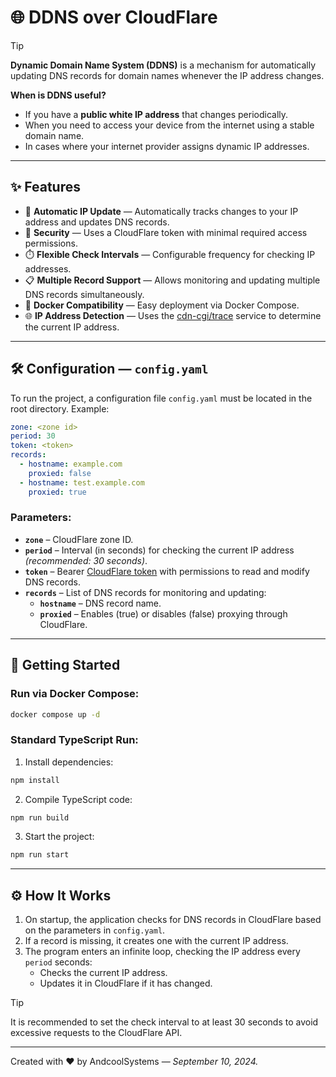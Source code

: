 # 🌐 DDNS over CloudFlare

> [!TIP]
> **Dynamic Domain Name System (DDNS)** is a mechanism for automatically updating DNS records for domain names whenever the IP address changes.

**When is DDNS useful?**

- If you have a **public white IP address** that changes periodically.
- When you need to access your device from the internet using a stable domain name.
- In cases where your internet provider assigns dynamic IP addresses.

---

## ✨ Features

- 📡 **Automatic IP Update** — Automatically tracks changes to your IP address and updates DNS records.
- 🔐 **Security** — Uses a CloudFlare token with minimal required access permissions.
- ⏱️ **Flexible Check Intervals** — Configurable frequency for checking IP addresses.
- 📋 **Multiple Record Support** — Allows monitoring and updating multiple DNS records simultaneously.
- 🐳 **Docker Compatibility** — Easy deployment via Docker Compose.
- 🌐 **IP Address Detection** — Uses the [cdn-cgi/trace](https://www.cloudflare.com/cdn-cgi/trace) service to determine the current IP address.

---

## 🛠️ Configuration — `config.yaml`

To run the project, a configuration file `config.yaml` must be located in the root directory. Example:

```yaml
zone: <zone id>
period: 30
token: <token>
records:
  - hostname: example.com
    proxied: false
  - hostname: test.example.com
    proxied: true
```

### Parameters:

- **`zone`** – CloudFlare zone ID.
- **`period`** – Interval (in seconds) for checking the current IP address *(recommended: 30 seconds)*.
- **`token`** – Bearer [CloudFlare token](https://dash.cloudflare.com/profile/api-tokens) with permissions to read and modify DNS records.
- **`records`** – List of DNS records for monitoring and updating:
  - **`hostname`** – DNS record name.
  - **`proxied`** – Enables (true) or disables (false) proxying through CloudFlare.

---

## 🚀 Getting Started

### Run via Docker Compose:

```bash
docker compose up -d
```

### Standard TypeScript Run:

1. Install dependencies:

```bash
npm install
```

2. Compile TypeScript code:

```bash
npm run build
```

3. Start the project:

```bash
npm run start
```

---

## ⚙️ How It Works

1. On startup, the application checks for DNS records in CloudFlare based on the parameters in `config.yaml`.
2. If a record is missing, it creates one with the current IP address.
3. The program enters an infinite loop, checking the IP address every `period` seconds:
   - Checks the current IP address.
   - Updates it in CloudFlare if it has changed.

> [!TIP]
> It is recommended to set the check interval to at least 30 seconds to avoid excessive requests to the CloudFlare API.

---

Created with ❤ by AndcoolSystems — *September 10, 2024.*


